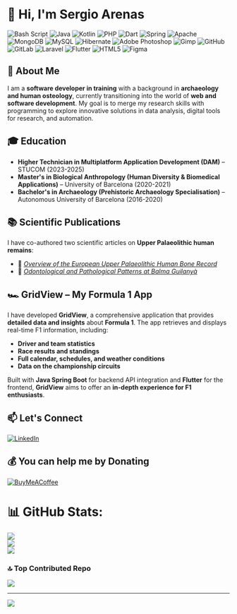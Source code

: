 # 👋 Hi, I'm Sergio Arenas 


![Bash Script](https://img.shields.io/badge/bash_script-%23121011.svg?style=for-the-badge&logo=gnu-bash&logoColor=white) ![Java](https://img.shields.io/badge/java-%23ED8B00.svg?style=for-the-badge&logo=openjdk&logoColor=white) ![Kotlin](https://img.shields.io/badge/kotlin-%237F52FF.svg?style=for-the-badge&logo=kotlin&logoColor=white) ![PHP](https://img.shields.io/badge/php-%23777BB4.svg?style=for-the-badge&logo=php&logoColor=white) ![Dart](https://img.shields.io/badge/dart-%230175C2.svg?style=for-the-badge&logo=dart&logoColor=white) ![Spring](https://img.shields.io/badge/spring-%236DB33F.svg?style=for-the-badge&logo=spring&logoColor=white) ![Apache](https://img.shields.io/badge/apache-%23D42029.svg?style=for-the-badge&logo=apache&logoColor=white) ![MongoDB](https://img.shields.io/badge/MongoDB-%234ea94b.svg?style=for-the-badge&logo=mongodb&logoColor=white) ![MySQL](https://img.shields.io/badge/mysql-4479A1.svg?style=for-the-badge&logo=mysql&logoColor=white) ![Hibernate](https://img.shields.io/badge/Hibernate-59666C?style=for-the-badge&logo=Hibernate&logoColor=white) ![Adobe Photoshop](https://img.shields.io/badge/adobe%20photoshop-%2331A8FF.svg?style=for-the-badge&logo=adobe%20photoshop&logoColor=white) ![Gimp](https://img.shields.io/badge/Gimp-657D8B?style=for-the-badge&logo=gimp&logoColor=FFFFFF) ![GitHub](https://img.shields.io/badge/github-%23121011.svg?style=for-the-badge&logo=github&logoColor=white) ![GitLab](https://img.shields.io/badge/gitlab-%23181717.svg?style=for-the-badge&logo=gitlab&logoColor=white) ![Laravel](https://img.shields.io/badge/laravel-%23FF2D20.svg?style=for-the-badge&logo=laravel&logoColor=white) ![Flutter](https://img.shields.io/badge/Flutter-%2302569B.svg?style=for-the-badge&logo=Flutter&logoColor=white) ![HTML5](https://img.shields.io/badge/html5-%23E34F26.svg?style=for-the-badge&logo=html5&logoColor=white) ![Figma](https://img.shields.io/badge/figma-%23F24E1E.svg?style=for-the-badge&logo=figma&logoColor=white)

## 🤔 About Me  
I am a **software developer in training** with a background in **archaeology and human osteology**, currently transitioning into the world of **web and software development**. My goal is to merge my research skills with programming to explore innovative solutions in data analysis, digital tools for research, and automation.

## 🎓 Education  
- **Higher Technician in Multiplatform Application Development (DAM)** – STUCOM (2023-2025)  
- **Master's in Biological Anthropology (Human Diversity & Biomedical Applications)** – University of Barcelona (2020-2021)  
- **Bachelor's in Archaeology (Prehistoric Archaeology Specialisation)** – Autonomous University of Barcelona (2016-2020)

## 📚 Scientific Publications  
I have co-authored two scientific articles on **Upper Palaeolithic human remains**:  
- 📄 [*Overview of the European Upper Palaeolithic Human Bone Record*](https://www.sciencedirect.com/science/article/pii/S2352409X24000191?via%3Dihub)
- 📄 [*Odontological and Pathological Patterns at Balma Guilanyà*](https://link.springer.com/article/10.1007/s12520-024-02021-5)

## 🏎️ GridView – My Formula 1 App  
I have developed **GridView**, a comprehensive application that provides **detailed data and insights** about **Formula 1**. The app retrieves and displays real-time F1 information, including:  

- **Driver and team statistics**  
- **Race results and standings**  
- **Full calendar, schedules, and weather conditions**  
- **Data on the championship circuits**  

Built with **Java Spring Boot** for backend API integration and **Flutter** for the frontend, **GridView** aims to offer an **in-depth experience for F1 enthusiasts**.

## 📫 Let's Connect
[![LinkedIn](https://img.shields.io/badge/LinkedIn-%230077B5.svg?logo=linkedin&logoColor=white)](https://linkedin.com/in/sergio-arenas-del-amo-798598209) 

## 💰 You can help me by Donating
[![BuyMeACoffee](https://img.shields.io/badge/Buy%20Me%20a%20Coffee-ffdd00?style=for-the-badge&logo=buy-me-a-coffee&logoColor=black)](https://buymeacoffee.com/GridView) 

# 📊 GitHub Stats:
![](https://github-readme-stats.vercel.app/api?username=SergioArenas98&theme=dark&hide_border=false&include_all_commits=true&count_private=false)<br/>
![](https://nirzak-streak-stats.vercel.app/?user=SergioArenas98&theme=dark&hide_border=false)<br/>
![](https://github-readme-stats.vercel.app/api/top-langs/?username=SergioArenas98&theme=dark&hide_border=false&include_all_commits=true&count_private=false&layout=compact)

### 🔝 Top Contributed Repo
![](https://github-contributor-stats.vercel.app/api?username=SergioArenas98&limit=5&theme=radical&combine_all_yearly_contributions=true)

---
[![](https://visitcount.itsvg.in/api?id=SergioArenas98&icon=0&color=8)](https://visitcount.itsvg.in)

